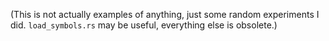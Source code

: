 (This is not actually examples of anything, just some random experiments I did. `load_symbols.rs` may be useful, everything else is obsolete.)